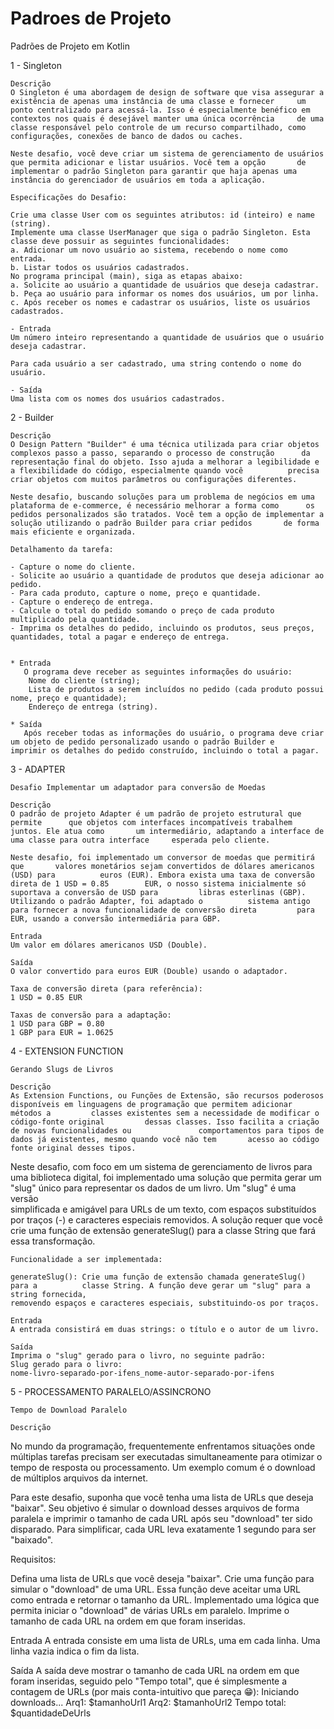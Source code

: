 # Padroes de Projeto
Padrões de Projeto em Kotlin

1 - Singleton

    Descrição
    O Singleton é uma abordagem de design de software que visa assegurar a existência de apenas uma instância de uma classe e fornecer     um ponto centralizado para acessá-la. Isso é especialmente benéfico em contextos nos quais é desejável manter uma única ocorrência     de uma classe responsável pelo controle de um recurso compartilhado, como configurações, conexões de banco de dados ou caches.
    
    Neste desafio, você deve criar um sistema de gerenciamento de usuários que permita adicionar e listar usuários. Você tem a opção       de implementar o padrão Singleton para garantir que haja apenas uma instância do gerenciador de usuários em toda a aplicação. 
    
    Especificações do Desafio:
    
    Crie uma classe User com os seguintes atributos: id (inteiro) e name (string).
    Implemente uma classe UserManager que siga o padrão Singleton. Esta classe deve possuir as seguintes funcionalidades:
    a. Adicionar um novo usuário ao sistema, recebendo o nome como entrada.
    b. Listar todos os usuários cadastrados.
    No programa principal (main), siga as etapas abaixo:
    a. Solicite ao usuário a quantidade de usuários que deseja cadastrar.
    b. Peça ao usuário para informar os nomes dos usuários, um por linha.
    c. Após receber os nomes e cadastrar os usuários, liste os usuários cadastrados.
    
    - Entrada
    Um número inteiro representando a quantidade de usuários que o usuário deseja cadastrar.
    
    Para cada usuário a ser cadastrado, uma string contendo o nome do usuário.
    
    - Saída
    Uma lista com os nomes dos usuários cadastrados.


2 - Builder

    Descrição
    O Design Pattern "Builder" é uma técnica utilizada para criar objetos complexos passo a passo, separando o processo de construção      da representação final do objeto. Isso ajuda a melhorar a legibilidade e a flexibilidade do código, especialmente quando você          precisa criar objetos com muitos parâmetros ou configurações diferentes.
    
    Neste desafio, buscando soluções para um problema de negócios em uma plataforma de e-commerce, é necessário melhorar a forma como      os pedidos personalizados são tratados. Você tem a opção de implementar a solução utilizando o padrão Builder para criar pedidos       de forma mais eficiente e organizada.
    
    Detalhamento da tarefa:
    
    - Capture o nome do cliente.
    - Solicite ao usuário a quantidade de produtos que deseja adicionar ao pedido.
    - Para cada produto, capture o nome, preço e quantidade.
    - Capture o endereço de entrega.
    - Calcule o total do pedido somando o preço de cada produto multiplicado pela quantidade.
    - Imprima os detalhes do pedido, incluindo os produtos, seus preços, quantidades, total a pagar e endereço de entrega.
    
    
    * Entrada
       O programa deve receber as seguintes informações do usuário:
        Nome do cliente (string);
        Lista de produtos a serem incluídos no pedido (cada produto possui nome, preço e quantidade);
        Endereço de entrega (string).
    
    * Saída
       Após receber todas as informações do usuário, o programa deve criar um objeto de pedido personalizado usando o padrão Builder e        imprimir os detalhes do pedido construído, incluindo o total a pagar.


3 - ADAPTER

    Desafio Implementar um adaptador para conversão de Moedas

    Descrição
    O padrão de projeto Adapter é um padrão de projeto estrutural que permite      que objetos com interfaces incompatíveis trabalhem juntos. Ele atua como       um intermediário, adaptando a interface de uma classe para outra interface     esperada pelo cliente.
    
    Neste desafio, foi implementado um conversor de moedas que permitirá que       valores monetários sejam convertidos de dólares americanos (USD) para          euros (EUR). Embora exista uma taxa de conversão direta de 1 USD = 0.85        EUR, o nosso sistema inicialmente só suportava a conversão de USD para         libras esterlinas (GBP). Utilizando o padrão Adapter, foi adaptado o          sistema antigo para fornecer a nova funcionalidade de conversão direta         para EUR, usando a conversão intermediária para GBP.
    
    Entrada
    Um valor em dólares americanos USD (Double).
    
    Saída
    O valor convertido para euros EUR (Double) usando o adaptador.
    
    Taxa de conversão direta (para referência):
    1 USD = 0.85 EUR
    
    Taxas de conversão para a adaptação:
    1 USD para GBP = 0.80
    1 GBP para EUR = 1.0625


4 - EXTENSION FUNCTION

    Gerando Slugs de Livros

    Descrição
    As Extension Functions, ou Funções de Extensão, são recursos poderosos           disponíveis em linguagens de programação que permitem adicionar métodos a         classes existentes sem a necessidade de modificar o código-fonte original         dessas classes. Isso facilita a criação de novas funcionalidades ou               comportamentos para tipos de dados já existentes, mesmo quando você não tem       acesso ao código fonte original desses tipos.
    
   Neste desafio, com foco em um sistema de gerenciamento de livros para uma         biblioteca digital, foi implementado uma solução que permita gerar um 
   "slug" único para representar os dados de um livro. Um "slug" é uma versão  
   simplificada e amigável para URLs de um texto, com espaços substituídos por 
   traços (-) e caracteres especiais removidos. A solução requer que você crie 
   uma função de extensão generateSlug() para a classe String que fará essa 
    transformação.
    
    Funcionalidade a ser implementada:
    
    generateSlug(): Crie uma função de extensão chamada generateSlug() para a          classe String. A função deve gerar um "slug" para a string fornecida, 
    removendo espaços e caracteres especiais, substituindo-os por traços.
    
    Entrada
    A entrada consistirá em duas strings: o título e o autor de um livro.
    
    Saída
    Imprima o "slug" gerado para o livro, no seguinte padrão:
    Slug gerado para o livro:
    nome-livro-separado-por-ifens_nome-autor-separado-por-ifens
    

        
5 - PROCESSAMENTO PARALELO/ASSINCRONO

    Tempo de Download Paralelo

    Descrição
No mundo da programação, frequentemente enfrentamos situações onde múltiplas tarefas precisam ser executadas simultaneamente para otimizar o tempo de resposta ou processamento. Um exemplo comum é o download de múltiplos arquivos da internet.

Para este desafio, suponha que você tenha uma lista de URLs que deseja "baixar". Seu objetivo é simular o download desses arquivos de forma paralela e imprimir o tamanho de cada URL após seu "download" ter sido disparado. Para simplificar, cada URL leva exatamente 1 segundo para ser "baixado".

Requisitos:

Defina uma lista de URLs que você deseja "baixar".
Crie uma função para simular o "download" de uma URL. Essa função deve aceitar uma URL como entrada e retornar o tamanho da URL.
Implementado uma lógica que permita iniciar o "download" de várias URLs em paralelo.
Imprime o tamanho de cada URL na ordem em que foram inseridas.

Entrada
A entrada consiste em uma lista de URLs, uma em cada linha. Uma linha vazia indica o fim da lista.

Saída
A saída deve mostrar o tamanho de cada URL na ordem em que foram inseridas, seguido pelo "Tempo total", que é simplesmente a contagem de URLs (por mais conta-intuitivo que pareça 😁):
Iniciando downloads...
Arq1: $tamanhoUrl1
Arq2: $tamanhoUrl2
Tempo total: $quantidadeDeUrls

